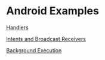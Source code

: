 # Android Examples

[Handlers](https://github.com/farmerbb/Android-Examples/tree/handlers)

[Intents and Broadcast Receivers](https://github.com/farmerbb/Android-Examples/tree/intents-broadcastreceivers)

[Background Execution](https://github.com/farmerbb/Android-Examples/tree/background-execution)
